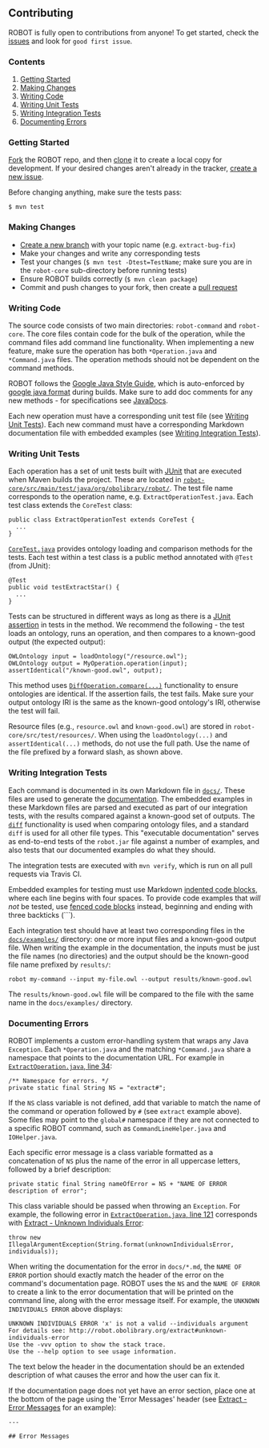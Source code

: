## Contributing

ROBOT is fully open to contributions from anyone! To get started, check the [issues](https://github.com/ontodev/robot/issues) and look for `good first issue`.

### Contents

1. [Getting Started](#getting-started)
2. [Making Changes](#making-changes)
3. [Writing Code](#writing-code)
4. [Writing Unit Tests](#writing-unit-tests)
5. [Writing Integration Tests](#writing-integration-tests)
6. [Documenting Errors](#documenting-errors)

### Getting Started

[Fork](https://help.github.com/articles/fork-a-repo/) the ROBOT repo, and then [clone](https://help.github.com/articles/cloning-a-repository/) it to create a local copy for development. If your desired changes aren't already in the tracker, [create a new issue](https://github.com/ontodev/robot/issues/new).

Before changing anything, make sure the tests pass:

    $ mvn test

### Making Changes

* [Create a new branch](https://git-scm.com/book/en/v2/Git-Branching-Basic-Branching-and-Merging) with your topic name (e.g. `extract-bug-fix`)
* Make your changes and write any corresponding tests
* Test your changes (`$ mvn test -Dtest=TestName`; make sure you are in the `robot-core` sub-directory before running tests)
* Ensure ROBOT builds correctly (`$ mvn clean package`)
* Commit and push changes to your fork, then create a [pull request](https://help.github.com/articles/about-pull-requests/)

### Writing Code

The source code consists of two main directories: `robot-command` and `robot-core`. The core files contain code for the bulk of the operation, while the command files add command line functionality. When implementing a new feature, make sure the operation has both `*Operation.java` and `*Command.java` files. The operation methods should not be dependent on the command methods.

ROBOT follows the [Google Java Style Guide](https://google.github.io/styleguide/javaguide.html), which is auto-enforced by [google java format](https://github.com/google/google-java-format) during builds. Make sure to add doc comments for any new methods - for specifications see [JavaDocs](http://www.oracle.com/technetwork/java/javase/documentation/index-137868.html).

Each new operation must have a corresponding unit test file (see [Writing Unit Tests](#writing-unit-tests)). Each new command must have a corresponding Markdown documentation file with embedded examples (see [Writing Integration Tests](#writing-integration-tests)).

### Writing Unit Tests

Each operation has a set of unit tests built with [JUnit](https://junit.org/junit5/) that are executed when Maven builds the project. These are located in [`robot-core/src/main/test/java/org/obolibrary/robot/`](https://github.com/ontodev/robot/tree/master/robot-core/src/test/java/org/obolibrary/robot). The test file name corresponds to the operation name, e.g. `ExtractOperationTest.java`. Each test class extends the `CoreTest` class:

```
public class ExtractOperationTest extends CoreTest {
  ...
}
```

[`CoreTest.java`](https://github.com/ontodev/robot/blob/master/robot-core/src/test/java/org/obolibrary/robot/CoreTest.java) provides ontology loading and comparison methods for the tests. Each test within a test class is a public method annotated with `@Test` (from JUnit):

```
@Test
public void testExtractStar() {
  ...
}
```

Tests can be structured in different ways as long as there is a [JUnit assertion](http://junit.sourceforge.net/javadoc/org/junit/Assert.html) in tests in the method. We recommend the following - the test loads an ontology, runs an operation, and then compares to a known-good output (the expected output):

```
OWLOntology input = loadOntology("/resource.owl");
OWLOntology output = MyOperation.operation(input);
assertIdentical("/known-good.owl", output);
```

This method uses [`DiffOperation.compare(...)`](https://github.com/ontodev/robot/blob/master/robot-core/src/main/java/org/obolibrary/robot/DiffOperation.java#L74) functionality to ensure ontologies are identical. If the assertion fails, the test fails. Make sure your output ontology IRI is the same as the known-good ontology's IRI, otherwise the test will fail.

Resource files (e.g., `resource.owl` and `known-good.owl`) are stored in `robot-core/src/test/resources/`. When using the `loadOntology(...)` and `assertIdentical(...)` methods, do not use the full path. Use the name of the file prefixed by a forward slash, as shown above.

### Writing Integration Tests

Each command is documented in its own Markdown file in [`docs/`](https://github.com/ontodev/robot/tree/master/docs). These files are used to generate the [documentation](http://robot.obolibrary.org/). The embedded examples in these Markdown files are parsed and executed as part of our integration tests, with the results compared against a known-good set of outputs. The [`diff`](http://robot.obolibrary.org/diff) functionality is used when comparing ontology files, and a standard `diff` is used for all other file types. This "executable documentation" serves as end-to-end tests of the `robot.jar` file against a number of examples, and also tests that our documented examples do what they should.

The integration tests are executed with `mvn verify`, which is run on all pull requests via Travis CI.

Embedded examples for testing must use Markdown [indented code blocks](https://github.github.com/gfm/#indented-code-blocks), where each line begins with four spaces. To provide code examples that *will not* be tested, use [fenced code blocks](https://github.github.com/gfm/#fenced-code-blocks) instead, beginning and ending with three backticks (\`\`\`).

Each integration test should have at least two corresponding files in the [`docs/examples/`](https://github.com/ontodev/robot/tree/master/docs/examples) directory: one or more input files and a known-good output file. When writing the example in the documentation, the inputs must be just the file names (no directories) and the output should be the known-good file name prefixed by `results/`:

```
robot my-command --input my-file.owl --output results/known-good.owl
```

The `results/known-good.owl` file will be compared to the file with the same name in the `docs/examples/` directory.

### Documenting Errors

ROBOT implements a custom error-handling system that wraps any Java `Exception`. Each `*Operation.java` and the matching `*Command.java` share a namespace that points to the documentation URL. For example in [`ExtractOperation.java`, line 34](https://github.com/ontodev/robot/blob/master/robot-core/src/main/java/org/obolibrary/robot/ExtractOperation.java#L34):

```
/** Namespace for errors. */
private static final String NS = "extract#";
```

If the `NS` class variable is not defined, add that variable to match the name of the command or operation followed by `#` (see `extract` example above). Some files may point to the `global#` namespace if they are not connected to a specific ROBOT command, such as `CommandLineHelper.java` and `IOHelper.java`.

Each specific error message is a class variable formatted as a concatenation of `NS` plus the name of the error in all uppercase letters, followed by a brief description:

```
private static final String nameOfError = NS + "NAME OF ERROR description of error";
```

This class variable should be passed when throwing an `Exception`. For example, the following error in [`ExtractOperation.java`, line 121](https://github.com/ontodev/robot/blob/master/robot-core/src/main/java/org/obolibrary/robot/ExtractOperation.java#L121) corresponds with [Extract - Unknown Individuals Error](http://robot.obolibrary.org/extract#unknown-individuals-error):

```
throw new IllegalArgumentException(String.format(unknownIndividualsError, individuals));
```

When writing the documentation for the error in `docs/*.md`, the `NAME OF ERROR` portion should exactly match the header of the error on the command's documentation page. ROBOT uses the `NS` and the `NAME OF ERROR` to create a link to the error documentation that will be printed on the command line, along with the error message itself. For example, the `UNKNOWN INDIVIDUALS ERROR` above displays:

```
UNKNOWN INDIVIDUALS ERROR 'x' is not a valid --individuals argument
For details see: http://robot.obolibrary.org/extract#unknown-individuals-error
Use the -vvv option to show the stack trace.
Use the --help option to see usage information.
```

The text below the header in the documentation should be an extended description of what causes the error and how the user can fix it.

If the documentation page does not yet have an error section, place one at the bottom of the page using the 'Error Messages' header (see [Extract - Error Messages](http://robot.obolibrary.org/extract#error-messages) for an example):

```
---

## Error Messages
```
